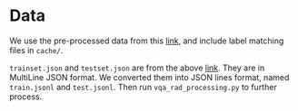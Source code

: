 # Data
We use the pre-processed data from this [link](https://github.com/aioz-ai/MICCAI21_MMQ?tab=readme-ov-file#vqa-rad-dataset-for-vqa-task), and include label matching files in ```cache/```.

`trainset.json` and `testset.json` are from the above [link](https://github.com/aioz-ai/MICCAI21_MMQ?tab=readme-ov-file#vqa-rad-dataset-for-vqa-task). They are in MultiLine JSON format. We converted them into JSON lines format, named `train.jsonl` and `test.jsonl`. Then run `vqa_rad_processing.py` to further process.